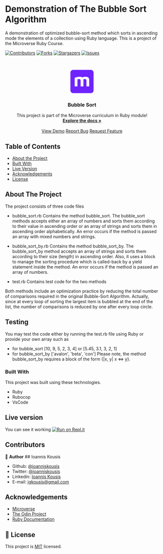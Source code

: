 # Demonstration of The Bubble Sort Algorithm 
A demonstration of optimized bubble-sort method which sorts in ascending mode the elements of a collection using Ruby language.
This is a project of the Microverse Ruby Course.

<!--
*** Thanks for checking out this README Template. If you have a suggestion that would
*** make this better, please fork the repo and create a pull request or simply open
*** an issue with the tag "enhancement".
*** Thanks again! Now go create something AMAZING! :D
-->

<!-- PROJECT SHIELDS -->
<!--
*** I'm using markdown "reference style" links for readability.
*** Reference links are enclosed in brackets [ ] instead of parentheses ( ).
*** See the bottom of this document for the declaration of the reference variables
*** for contributors-url, forks-url, etc. This is an optional, concise syntax you may use.
*** https://www.markdownguide.org/basic-syntax/#reference-style-links
-->
[![Contributors][contributors-shield]][contributors-url]
[![Forks][forks-shield]][forks-url]
[![Stargazers][stars-shield]][stars-url]
[![Issues][issues-shield]][issues-url]

<!-- PROJECT LOGO -->
<br />
<p align="center">
  <a href="https://github.com/ioanniskousis/bubble_sort">
    <img src="images/microverse.png" alt="Microverse Logo" width="80" height="80">
  </a>
  
  <h3 align="center">Bubble Sort</h3>
  
  <p align="center">
    This project is part of the Microverse curriculum in Ruby module!
    <br />
    <a href="https://github.com/ioanniskousis/bubble_sort"><strong>Explore the docs »</strong></a>
    <br />
    <br />
    <a href="https://repl.it/@ioanniskousis/bubblesort">View Demo</a>
    <a href="https://github.com/ioanniskousis/bubble_sort/issues">Report Bug</a>
    <a href="https://github.com/ioanniskousis/bubble_sort/issues">Request Feature</a>
  </p>
</p>

<!-- TABLE OF CONTENTS -->
## Table of Contents

- [About the Project](#about-the-project)
- [Built With](#built-with)
- [Live Version](#live-version)
- [Acknowledgements](#acknowledgements)
- [License](#license)

<!-- ABOUT THE PROJECT -->
## About The Project

The project consists of three code files
- bubble_sort.rb
  Contains the method bubble_sort.
  The bubble_sort methods accepts either an array of numbers and sorts them according to their value in ascending order or an array of strings and sorts them in ascending order alphabetically.
  An error occurs if the method is passed an array with mixed numbers and strings.

- bubble_sort_by.rb
  Contains the method bubble_sort_by.
  The bubble_sort_by method accepts an array of strings and sorts them according to their size (length) in ascending order.
  Also, it uses a block to manage the sorting procedure which is called-back by a yield statement inside the method.
  An error occurs if the method is passed an array of numbers.

- test.rb
  Contains test code for the two methods

Both methods include an optimization practice by reducing the total number of comparisons required in the original Bubble-Sort Algorithm. Actually, since at every loop of sorting the largest item is bubbled at the end of the list, the number of comparisons is reduced by one after every loop circle.

<!-- ABOUT THE PROJECT -->
## Testing

You may test the code either by running the test.rb file using Ruby or provide your own array such as
- for bubble_sort
  [10, 9, 5, 2, 3, 4] or
  [5.45, 3.1, 3, 2, 1]
- for bubble_sort_by
  ['avalon', 'beta', 'con']
  Please note, the method bubble_sort_by requires a block of the form {|x, y| x <=> y}.
  
### Built With
This project was built using these technologies.
- Ruby
- Rubocop
- VsCode

<!-- LIVE VERSION -->
## Live version

You can see it working [![Run on Repl.it](https://repl.it/badge/github/ioanniskousis/bubble_sort)](https://repl.it/@ioanniskousis/bubblesort)

<!-- CONTACT -->
## Contributors

:bust_in_silhouette: **Author**
​## Ioannis Kousis

- Github: [@ioanniskousis](https://github.com/ioanniskousis)
- Twitter: [@ioanniskousis](https://twitter.com/ioanniskousis)
- Linkedin: [Ioannis Kousis](https://www.linkedin.com/in/ioannis-kousis-9a5051b4/)
- E-mail: jgkousis@gmail.com


<!-- ACKNOWLEDGEMENTS -->
## Acknowledgements
- [Microverse](https://www.microverse.org/)
- [The Odin Project](https://www.theodinproject.com/)
- [Ruby Documentation](https://www.ruby-lang.org/en/documentation/)

<!-- MARKDOWN LINKS & IMAGES -->
<!-- https://www.markdownguide.org/basic-syntax/#reference-style-links -->
[contributors-shield]: https://img.shields.io/github/contributors/ioanniskousis/bubble_sort.svg?style=flat-square
[contributors-url]: https://github.com/ioanniskousis/bubble_sort/graphs/contributors
[forks-shield]: https://img.shields.io/github/forks/ioanniskousis/bubble_sort.svg?style=flat-square
[forks-url]: https://github.com/ioanniskousis/bubble_sort/network/members
[stars-shield]: https://img.shields.io/github/stars/ioanniskousis/bubble_sort.svg?style=flat-square
[stars-url]: https://github.com/ioanniskousis/bubble_sort/stargazers
[issues-shield]: https://img.shields.io/github/issues/ioanniskousis/bubble_sort.svg?style=flat-square
[issues-url]: https://github.com/ioanniskousis/bubble_sort/issues
[product-screenshot]: images/bubble_sort.jpg

## 📝 License

This project is [MIT](https://opensource.org/licenses/MIT) licensed.
